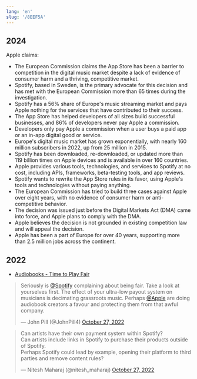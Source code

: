 ```yaml
---
lang: 'en'
slug: '/8EEF5A'
---
```


## 2024

Apple claims:

- The European Commission claims the App Store has been a barrier to competition in the digital music market despite a lack of evidence of consumer harm and a thriving, competitive market.
- Spotify, based in Sweden, is the primary advocate for this decision and has met with the European Commission more than 65 times during the investigation.
- Spotify has a 56% share of Europe's music streaming market and pays Apple nothing for the services that have contributed to their success.
- The App Store has helped developers of all sizes build successful businesses, and 86% of developers never pay Apple a commission.
- Developers only pay Apple a commission when a user buys a paid app or an in-app digital good or service.
- Europe's digital music market has grown exponentially, with nearly 160 million subscribers in 2022, up from 25 million in 2015.
- Spotify has been downloaded, re-downloaded, or updated more than 119 billion times on Apple devices and is available in over 160 countries.
- Apple provides various tools, technologies, and services to Spotify at no cost, including APIs, frameworks, beta-testing tools, and app reviews.
- Spotify wants to rewrite the App Store rules in its favor, using Apple's tools and technologies without paying anything.
- The European Commission has tried to build three cases against Apple over eight years, with no evidence of consumer harm or anti-competitive behavior.
- The decision was issued just before the Digital Markets Act (DMA) came into force, and Apple plans to comply with the DMA.
- Apple believes the decision is not grounded in existing competition law and will appeal the decision.
- Apple has been a part of Europe for over 40 years, supporting more than 2.5 million jobs across the continent.

## 2022

- [Audiobooks - Time to Play Fair](https://timetoplayfair.com/audiobooks/)

<blockquote class="twitter-tweet">

Seriously is <a href="https://twitter.com/Spotify?ref_src=twsrc%5Etfw">@Spotify</a> complaining about being fair. Take a look at yourselves first. The effect of your ultra-low payout system on musicians is decimating grassroots music. Perhaps <a href="https://twitter.com/Apple?ref_src=twsrc%5Etfw">@Apple</a> are doing audiobook creators a favour and protecting them from that awful company.

&mdash; John Pill (@JohnPill4) <a href="https://twitter.com/JohnPill4/status/1585555025878827009?ref_src=twsrc%5Etfw">October 27, 2022</a>

</blockquote>

<blockquote class="twitter-tweet">

Can artists have their own payment system within Spotify?<br/>Can artists include links in Spotify to purchase their products outside of Spotify.<br/>Perhaps Spotify could lead by example, opening their platform to third parties and remove content rules?

&mdash; Nitesh Maharaj (@nitesh_maharaj) <a href="https://twitter.com/nitesh_maharaj/status/1585497325698523137?ref_src=twsrc%5Etfw">October 27, 2022</a>

</blockquote>
